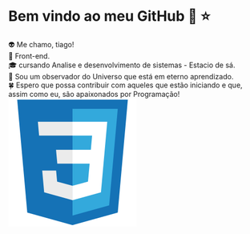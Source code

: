 # Bem vindo ao meu GitHub 👋 ⭐
👽 Me chamo, tiago! <br>
🔧 Front-end. <br>
🎓 cursando Analise e desenvolvimento de sistemas - Estacio de sá. <br>
🌌 Sou um observador do Universo que está em eterno aprendizado. <br>
🍀 Espero que possa contribuir com aqueles que estão iniciando e que, assim como eu, são apaixonados por Programação!
![CCS3](https://raw.githubusercontent.com/devicons/devicon/master/icons/css3/css3-original.svg)

<!--
**tiagohenrique99/tiagohenrique99** is a ✨ _special_ ✨ repository because its `README.md` (this file) appears on your GitHub profile.

Here are some ideas to get you started:

- 🔭 I’m currently working on ...
- 🌱 I’m currently learning ...
- 👯 I’m looking to collaborate on ...
- 🤔 I’m looking for help with ...
- 💬 Ask me about ...
- 📫 How to reach me: ...
- 😄 Pronouns: ...
- ⚡ Fun fact: ...
-->
